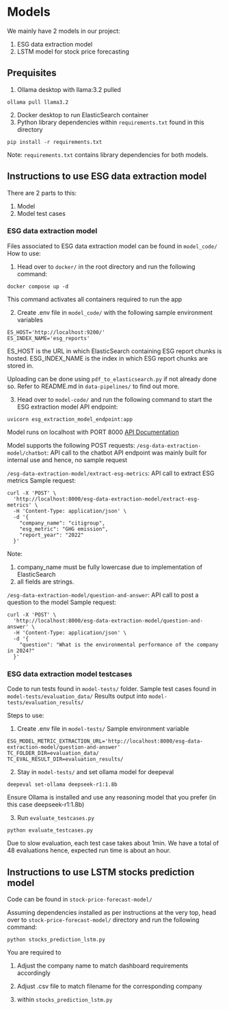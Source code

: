 # Models

We mainly have 2 models in our project:

1) ESG data extraction model
2) LSTM model for stock price forecasting

## Prequisites
1) Ollama desktop with llama:3.2 pulled
```
ollama pull llama3.2
```
2) Docker desktop to run ElasticSearch container
3) Python library dependencies within `requirements.txt` found in this directory
```
pip install -r requirements.txt
```
Note: `requirements.txt` contains library dependencies for both models.

## Instructions to use ESG data extraction model
There are 2 parts to this:
1) Model
2) Model test cases
### ESG data extraction model

Files associated to ESG data extraction model can be found in `model_code/`
How to use:

1) Head over to `docker/` in the root directory and run the following command:
```
docker compose up -d
```
This command activates all containers required to run the app

2) Create .env file in `model_code/` with the following sample environment variables
```
ES_HOST='http://localhost:9200/'
ES_INDEX_NAME='esg_reports'
```
ES_HOST is the URL in which ElasticSearch containing ESG report chunks is hosted.
ESG_INDEX_NAME is the index in which ESG report chunks are stored in.

Uploading can be done using `pdf_to_elasticsearch.py` if not already done so.
Refer to README.md in `data-pipelines/` to find out more.

3) Head over to `model-code/` and run the following command to start the ESG extraction model API endpoint:
```
uvicorn esg_extraction_model_endpoint:app
```
Model runs on localhost with PORT 8000 [API Documentation](http://localhost:8000/docs)

Model supports the following POST requests:
`/esg-data-extraction-model/chatbot`: API call to the chatbot
API endpoint was mainly built for internal use and hence, no sample request

`/esg-data-extraction-model/extract-esg-metrics`: API call to extract ESG metrics
Sample request:
```
curl -X 'POST' \
  'http://localhost:8000/esg-data-extraction-model/extract-esg-metrics' \
  -H 'Content-Type: application/json' \
  -d '{
    "company_name": "citigroup",
    "esg_metric": "GHG emission",
    "report_year": "2022"
  }'
```
Note: 
1) company_name must be fully lowercase due to implementation of ElasticSearch
2) all fields are strings.

`/esg-data-extraction-model/question-and-answer`: API call to post a question to the model
Sample request:
```
curl -X 'POST' \
  'http://localhost:8000/esg-data-extraction-model/question-and-answer' \
  -H 'Content-Type: application/json' \
  -d '{
    "question": "What is the environmental performance of the company in 2024?"
  }'

```

### ESG data extraction model testcases
Code to run tests found in `model-tests/` folder.
Sample test cases found in `model-tests/evaluation_data/`
Results output into `model-tests/evaluation_results/`

Steps to use:
1) Create .env file in `model-tests/`
Sample environment variable
```
ESG_MODEL_METRIC_EXTRACTION_URL='http://localhost:8000/esg-data-extraction-model/question-and-answer'
TC_FOLDER_DIR=evaluation_data/
TC_EVAL_RESULT_DIR=evaluation_results/
```
2) Stay in `model-tests/` and set ollama model for deepeval
```
deepeval set-ollama deepseek-r1:1.8b
```
Ensure Ollama is installed and use any reasoning model that you prefer (in this case deepseek-r1:1.8b)

3) Run `evaluate_testcases.py`
```
python evaluate_testcases.py
```
Due to slow evaluation, each test case takes about 1min.
We have a total of 48 evaluations hence, expected run time is about an hour.

## Instructions to use LSTM stocks prediction model

Code can be found in `stock-price-forecast-model/`

Assuming dependencies installed as per instructions at the very top,
head over to `stock-price-forecast-model/` directory and run the following command:
```
python stocks_prediction_lstm.py
```

You are required to
1) Adjust the company name to match dashboard requirements accordingly
2) Adjust .csv file to match filename for the corresponding company

3) within `stocks_prediction_lstm.py`